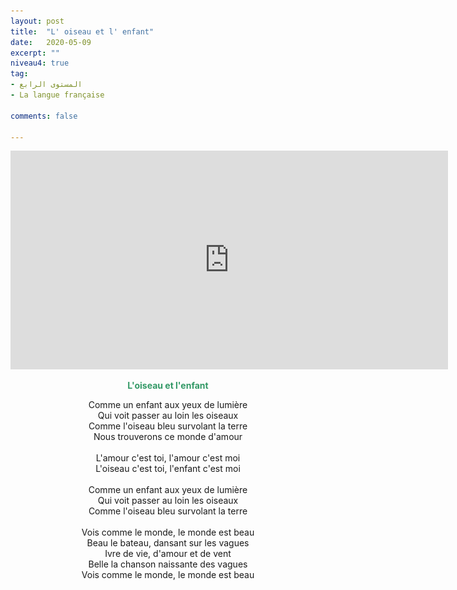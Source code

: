 ```yaml
---
layout: post
title:  "L' oiseau et l' enfant"
date:   2020-05-09
excerpt: ""
niveau4: true
tag:
- المستوى الرابع 
- La langue française

comments: false

---
```


<center>
		   <img style="display: none;" src="/assets/img/thumbnails/chanson7-SanabilMedia.com.jpg" alt="" width="1" height="1">
<iframe width="700px" height="350px" src="https://www.youtube.com/embed/d62wj5GEOok?rel=0&controls=1&showinfo=0&modestbranding=1&enablejsapi=1" allowfullscreen frameborder="0" ></iframe>

<br>
<p><span style="color: #339966;"><strong>L'oiseau et l'enfant</strong></span></p>
<p>Comme un enfant aux yeux de lumi&egrave;re<br />Qui voit passer au loin les oiseaux<br />Comme l'oiseau bleu survolant la terre<br />Nous trouverons ce monde d'amour<br /><br />L'amour c'est toi, l'amour c'est moi<br />L'oiseau c'est toi, l'enfant c'est moi<br /><br />Comme un enfant aux yeux de lumi&egrave;re<br />Qui voit passer au loin les oiseaux<br />Comme l'oiseau bleu survolant la terre<br /><br />Vois comme le monde, le monde est beau<br />Beau le bateau, dansant sur les vagues<br />Ivre de vie, d'amour et de vent<br />Belle la chanson naissante des vagues<br />Vois comme le monde, le monde est beau</p>
  	
</center>

